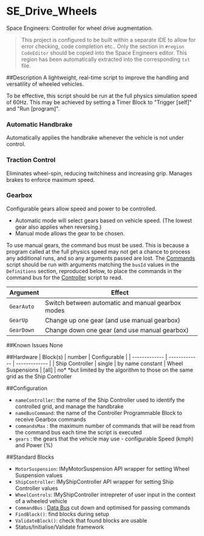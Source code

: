 # SE_Drive_Wheels
Space Engineers: Controller for wheel drive augmentation.

> This project is configured to be built within a separate IDE to allow for error checking, code completion etc..
> Only the section in `#region CodeEditor` should be copied into the Space Engineers editor. This region has been automatically extracted into the corresponding `txt` file.

##Description
A lightweight, real-time script to improve the handling and versatility of wheeled vehicles.

To be effective, this script should be run at the full physics simulation speed of 60Hz.
This may be achieved by setting a Timer Block to "Trigger [self]" and "Run [program]".

### Automatic Handbrake
Automatically applies the handbrake whenever the vehicle is not under control.

### Traction Control
Eliminates wheel-spin, reducing twitchiness and increasing grip.
Manages brakes to enforce maximum speed. 

### Gearbox
Configurable gears allow speed and power to be controlled.
+ Automatic mode will select gears based on vehicle speed. (The lowest gear also applies when reversing.)
+ Manual mode allows the gear to be chosen.

To use manual gears, the command bus must be used.
This is because a program called at the full physics speed may not get a chance to process any additional runs, and so any arguments passed are lost.
The [Commands][link-Commands] script should be run with arguments matching the `busId` values in the `Definitions` section, reproduced below, to place the commands in the command bus for the [Controller][link-Main] script to read.

[link-Main]:./Drive_Controller_Wheels.txt
[link-Commands]:./Drive_Controller_Wheels_Commands.txt

| Argument      | Effect        |
| ------------- | ------------- |
| `GearAuto`    | Switch between automatic and manual gearbox modes
| `GearUp`      | Change up one gear (and use manual gearbox)
| `GearDown`    | Change down one gear (and use manual gearbox)

##Known Issues
None

##Hardware
| Block(s)      | number        | Configurable  |
| ------------- | ------------- | ------------- |
| Ship Controller | single        | by name constant
| Wheel Suspensions | [all]         | no*
*but limited by the algorithm to those on the same grid as the Ship Controller

##Configuration
+ `nameController`: the name of the Ship Controller used to identify the controlled grid, and manage the handbrake
+ `nameBusCommand`: the name of the Controller Programmable Block to receive Gearbox commands
+ `commandsMax` : the maximum number of commands that will be read from the command bus each time the script is executed
+ `gears` : the gears that the vehicle may use - configurable Speed (kmph) and Power (%)

##Standard Blocks
+ `MotorSuspension`: IMyMotorSuspension API wrapper for setting Wheel Suspension values
+ `ShipController`: IMyShipController API wrapper for setting Ship Controller values
+ `WheelControls`: IMyShipController intrepreter of user input in the context of a wheeled vehicle
+ `CommandBus` : [Data Bus](https://github.com/darkthing41/SE_DataBus) cut down and optimised for passing commands
+ `FindBlock()`: find blocks during setup
+ `ValidateBlock()`: check that found blocks are usable
+ Status/Initialise/Validate framework
